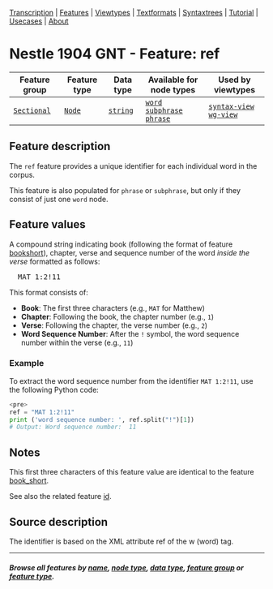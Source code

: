<a name="start"></a>
<div class="hidden-content">
<a href="../transcription.md">Transcription</a> | <a href="README.md#start">Features</a> | <a href="../viewtypes.md#start">Viewtypes</a> | <a href="../textformats.md#start">Textformats</a> |  <a href="../syntaxtrees.md#start">Syntaxtrees</a> | <a href="../../tutorial/README.md#start">Tutorial</a> | <a href="../usecases/README.md#start">Usecases</a> | <a href="../about.md#start">About</a>
</div>

# Nestle 1904 GNT - Feature: ref

Feature group | Feature type | Data type | Available for node types | Used by viewtypes
---  | --- | --- | --- | ---
[`Sectional`](featuresbygroup.md#sectional-features) | [`Node`](featuresbyfeaturetype.md#node-features) | [`string`](featuresbydatatype.md#string-datatype) | [`word`](featuresbynodetype.md#word-nodes) [`subphrase`](featuresbynodetype.md#subphrase-nodes)  [`phrase`](featuresbynodetype.md#phrase-nodes) | [`syntax-view`](../syntax-view.md#start) [`wg-view`](../wg-view.md#start)

## Feature description

The `ref` feature provides a unique identifier for each individual word in the corpus.

This feature is also populated for `phrase` or `subphrase`, but only if they consist of just one `word` node.

## Feature values

A compound string indicating book (following the format of feature [bookshort](bookshort.md#start)), chapter, verse and sequence number of the word *inside the verse* formatted as follows:

<pre>
  MAT 1:2!11
</pre>

This format consists of:
- **Book**: The first three characters (e.g., `MAT` for Matthew)
- **Chapter**: Following the book, the chapter number (e.g., `1`)
- **Verse**: Following the chapter, the verse number (e.g., `2`)
- **Word Sequence Number**: After the `!` symbol, the word sequence number within the verse (e.g., `11`)

### Example

To extract the word sequence number from the identifier `MAT 1:2!11`, use the following Python code:

```python
<pre>
ref = "MAT 1:2!11"
print ('word sequence number: ', ref.split("!")[1])
# Output: Word sequence number:  11
```

## Notes

This first three characters of this feature value are identical to the feature [book_short](book_short.md#start).

See also the related feature [id](id.md#start).

## Source description

The identifier is based on the XML attribute ref of the w (word) tag.

---
#### *Browse all features by [name](featuresbyname.md#start), [node type](featuresbynodetype.md#start), [data type](featuresbydatatype.md#start), [feature group](featuresbygroup.md#start) or [feature type](featuresbyfeaturetype.md#start).*
